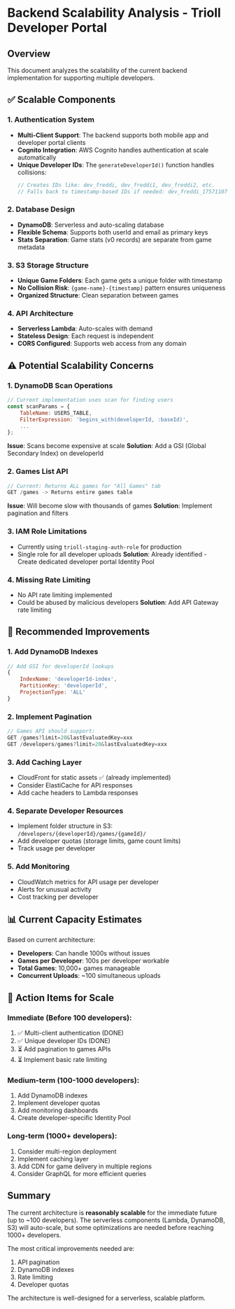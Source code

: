 # Backend Scalability Analysis - Trioll Developer Portal

## Overview
This document analyzes the scalability of the current backend implementation for supporting multiple developers.

## ✅ Scalable Components

### 1. **Authentication System**
- **Multi-Client Support**: The backend supports both mobile app and developer portal clients
- **Cognito Integration**: AWS Cognito handles authentication at scale automatically
- **Unique Developer IDs**: The `generateDeveloperId()` function handles collisions:
  ```javascript
  // Creates IDs like: dev_freddi, dev_freddi1, dev_freddi2, etc.
  // Falls back to timestamp-based IDs if needed: dev_freddi_1757110789623
  ```

### 2. **Database Design**
- **DynamoDB**: Serverless and auto-scaling database
- **Flexible Schema**: Supports both userId and email as primary keys
- **Stats Separation**: Game stats (v0 records) are separate from game metadata

### 3. **S3 Storage Structure**
- **Unique Game Folders**: Each game gets a unique folder with timestamp
- **No Collision Risk**: `{game-name}-{timestamp}` pattern ensures uniqueness
- **Organized Structure**: Clean separation between games

### 4. **API Architecture**
- **Serverless Lambda**: Auto-scales with demand
- **Stateless Design**: Each request is independent
- **CORS Configured**: Supports web access from any domain

## ⚠️ Potential Scalability Concerns

### 1. **DynamoDB Scan Operations**
```javascript
// Current implementation uses scan for finding users
const scanParams = {
    TableName: USERS_TABLE,
    FilterExpression: 'begins_with(developerId, :baseId)',
    ...
};
```
**Issue**: Scans become expensive at scale
**Solution**: Add a GSI (Global Secondary Index) on developerId

### 2. **Games List API**
```javascript
// Current: Returns ALL games for "All Games" tab
GET /games -> Returns entire games table
```
**Issue**: Will become slow with thousands of games
**Solution**: Implement pagination and filters

### 3. **IAM Role Limitations**
- Currently using `trioll-staging-auth-role` for production
- Single role for all developer uploads
**Solution**: Already identified - Create dedicated developer portal Identity Pool

### 4. **Missing Rate Limiting**
- No API rate limiting implemented
- Could be abused by malicious developers
**Solution**: Add API Gateway rate limiting

## 🔧 Recommended Improvements

### 1. **Add DynamoDB Indexes**
```javascript
// Add GSI for developerId lookups
{
    IndexName: 'developerId-index',
    PartitionKey: 'developerId',
    ProjectionType: 'ALL'
}
```

### 2. **Implement Pagination**
```javascript
// Games API should support:
GET /games?limit=20&lastEvaluatedKey=xxx
GET /developers/games?limit=20&lastEvaluatedKey=xxx
```

### 3. **Add Caching Layer**
- CloudFront for static assets ✅ (already implemented)
- Consider ElastiCache for API responses
- Add cache headers to Lambda responses

### 4. **Separate Developer Resources**
- Implement folder structure in S3: `/developers/{developerId}/games/{gameId}/`
- Add developer quotas (storage limits, game count limits)
- Track usage per developer

### 5. **Add Monitoring**
- CloudWatch metrics for API usage per developer
- Alerts for unusual activity
- Cost tracking per developer

## 📊 Current Capacity Estimates

Based on current architecture:
- **Developers**: Can handle 1000s without issues
- **Games per Developer**: 100s per developer workable
- **Total Games**: 10,000+ games manageable
- **Concurrent Uploads**: ~100 simultaneous uploads

## 🚀 Action Items for Scale

### Immediate (Before 100 developers):
1. ✅ Multi-client authentication (DONE)
2. ✅ Unique developer IDs (DONE)
3. ⏳ Add pagination to games APIs
4. ⏳ Implement basic rate limiting

### Medium-term (100-1000 developers):
1. Add DynamoDB indexes
2. Implement developer quotas
3. Add monitoring dashboards
4. Create developer-specific Identity Pool

### Long-term (1000+ developers):
1. Consider multi-region deployment
2. Implement caching layer
3. Add CDN for game delivery in multiple regions
4. Consider GraphQL for more efficient queries

## Summary
The current architecture is **reasonably scalable** for the immediate future (up to ~100 developers). The serverless components (Lambda, DynamoDB, S3) will auto-scale, but some optimizations are needed before reaching 1000+ developers.

The most critical improvements needed are:
1. API pagination
2. DynamoDB indexes
3. Rate limiting
4. Developer quotas

The architecture is well-designed for a serverless, scalable platform.
